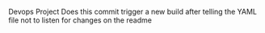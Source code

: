 Devops Project
Does this commit trigger a new build after telling the YAML file not to listen for changes on the readme
